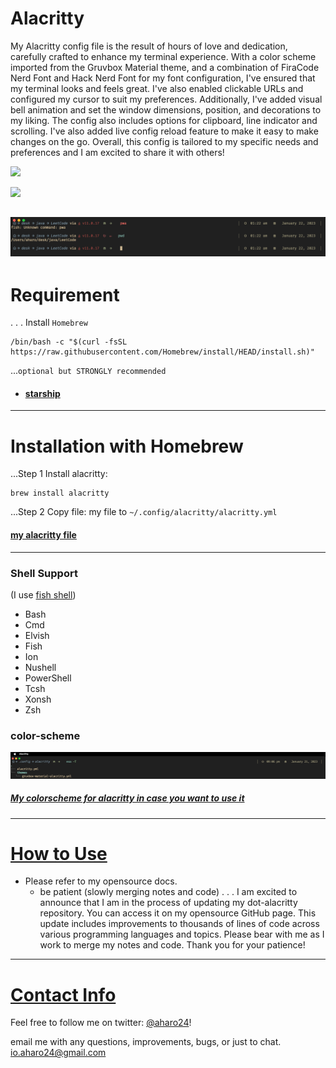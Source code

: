 # Alacritty
My Alacritty config file is the result of hours of love and dedication, carefully crafted to enhance my terminal experience. With a color scheme imported from the Gruvbox Material theme, and a combination of FiraCode Nerd Font and Hack Nerd Font for my font configuration, I've ensured that my terminal looks and feels great. I've also enabled clickable URLs and configured my cursor to suit my preferences. Additionally, I've added visual bell animation and set the window dimensions, position, and decorations to my liking. The config also includes options for clipboard, line indicator and scrolling. I've also added live config reload feature to make it easy to make changes on the go. Overall, this config is tailored to my specific needs and preferences and I am excited to share it with others!


![](z/Alacritty.png)

![](z/alacritty2.png)

![](z/alacritty-opacity-One.png)
---

# Requirement
.
.
.
Install `Homebrew`
```brew
/bin/bash -c "$(curl -fsSL https://raw.githubusercontent.com/Homebrew/install/HEAD/install.sh)"
```

...`optional but STRONGLY recommended`
- #### [starship](https://github.com/aharo24/dot-starship)

---

# Installation with Homebrew

...Step 1
Install alacritty: 
``` brew
brew install alacritty
```


...Step 2 
Copy file:
my file to  `~/.config/alacritty/alacritty.yml`

#### [my alacritty file](https://github.com/aharo24/dot-alacritty/blob/main/resources/alacritty.yml)


---

### Shell Support
(I use [fish shell](https://fishshell.com/))

- Bash
- Cmd
- Elvish
- Fish
- Ion
- Nushell
- PowerShell
- Tcsh
- Xonsh
- Zsh


### color-scheme
![](z/alacritty-my-gruvbox.png)

##### [My colorscheme for alacritty in case you want to use it](https://github.com/aharo24/dot-alacritty/blob/main/resources/aharo24-gruvbox.yml)



---


# [How to Use](https://github.com/aharo24/opensource/tree/main/dotfiles) 
- Please refer to my opensource docs.
	- be patient (slowly merging notes and code)
.
.
.
I am excited to announce that I am in the process of updating my dot-alacritty repository. You can access it on my opensource GitHub page. This update includes improvements to thousands of lines of code across various programming languages and topics. Please bear with me as I work to merge my notes and code. Thank you for your patience!


---

# [Contact Info](https://github.com/aharo24/opensource)

Feel free to follow me on twitter: [@aharo24](https://www.twitter.com/aharo24)!

email me with any questions, improvements, bugs, or just to chat.
io.aharo24@gmail.com




















